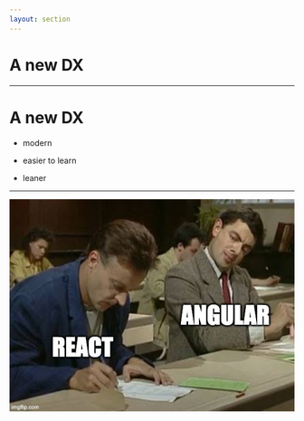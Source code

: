 ```yaml
---
layout: section
---
```


# A new DX

---

# A new DX

<v-clicks>

- modern

- easier to learn

- leaner
</v-clicks>

---

<img src="/mr-bean-copying.jpg" class="m-auto" />
